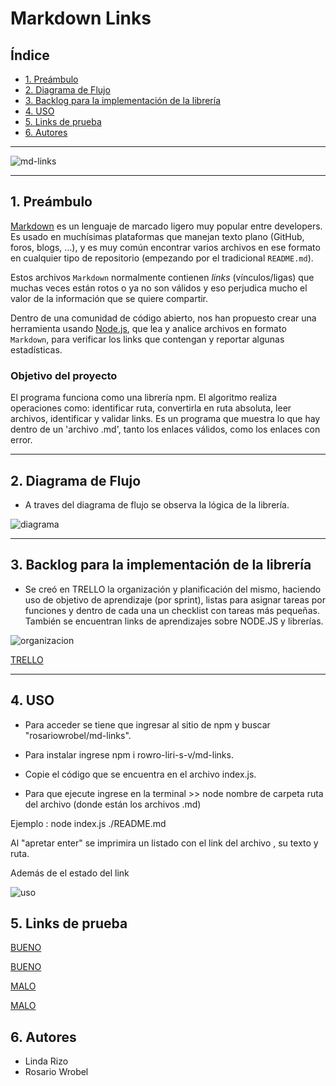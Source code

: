 # Markdown Links

## Índice

* [1. Preámbulo](#1-preámbulo)
* [2. Diagrama de Flujo](#2-diagrama-de-flujo)
* [3. Backlog para la implementación de la librería](#3-backlog-para-la-implementación-de-la-librería)
* [4. USO](#4-uso)
* [5. Links de prueba](#5-links-de-prueba)
* [6. Autores](#6-autores)
***

![md-links](https://files.merca20.com/uploads/2015/09/markdown.jpg)

***

## 1. Preámbulo

[Markdown](https://es.wikipedia.org/wiki/Markdown) es un lenguaje de marcado
ligero muy popular entre developers. Es usado en muchísimas plataformas que
manejan texto plano (GitHub, foros, blogs, ...), y es muy común
encontrar varios archivos en ese formato en cualquier tipo de repositorio
(empezando por el tradicional `README.md`).

Estos archivos `Markdown` normalmente contienen _links_ (vínculos/ligas) que
muchas veces están rotos o ya no son válidos y eso perjudica mucho el valor de
la información que se quiere compartir.

Dentro de una comunidad de código abierto, nos han propuesto crear una
herramienta usando [Node.js](https://nodejs.org/), que lea y analice archivos
en formato `Markdown`, para verificar los links que contengan y reportar
algunas estadísticas.


### Objetivo del proyecto

El programa funciona como una librería npm. El algoritmo realiza operaciones como: identificar ruta, convertirla en ruta absoluta, leer archivos, identificar y validar links.
Es un programa que muestra lo que hay dentro de un 'archivo .md', tanto los enlaces válidos, como los enlaces con error.

***

## 2. Diagrama de Flujo

* A traves del diagrama de flujo se observa la lógica de la librería.

![diagrama](https://github.com/rosariowrobel/SCL013-md-links/blob/master/images/DiagramaFlujo_md-links.jpg)

***

## 3. Backlog para la implementación de la librería

* Se creó en TRELLO la organización y planificación del mismo, haciendo uso de objetivo de aprendizaje (por sprint), listas para asignar tareas por funciones y dentro de cada una un checklist con tareas más pequeñas.
También se encuentran links de aprendizajes sobre NODE.JS y librerías.

![organizacion](https://github.com/rosariowrobel/SCL013-md-links/blob/master/images/Organizacion.jpg)

[TRELLO](https://trello.com/b/E6URLEl4/md-links)

***

## 4. USO

* Para acceder se tiene que ingresar al sitio de npm y buscar "rosariowrobel/md-links".

* Para instalar ingrese npm i rowro-liri-s-v/md-links.

* Copie el código que se encuentra en el archivo index.js.

* Para que ejecute ingrese en la terminal >>  node nombre de carpeta ruta del archivo (donde están los archivos .md)

Ejemplo : node index.js ./README.md

Al "apretar enter" se imprimira un listado con el link del archivo , su texto y ruta.

Además de el estado del link

![uso](https://github.com/rosariowrobel/SCL013-md-links/blob/master/images/uso.jpg)

## 5. Links de prueba

[BUENO](https://github.com/LiRizo)

[BUENO](https://github.com/rosariowrobel)

[MALO](https://github.com/i+izo)

[MALO](https://github.com/rosariowrobl)

## 6. Autores

* Linda Rizo
* Rosario Wrobel

